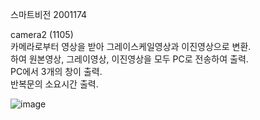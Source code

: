 
스마트비전 2001174

camera2 (1105)    
카메라로부터 영상을 받아 그레이스케일영상과 이진영상으로 변환.  
하여 원본영상, 그레이영상, 이진영상을 모두 PC로 전송하여 출력.  
PC에서 3개의 창이 출력.  
반복문의 소요시간 출력.  

![image](https://github.com/user-attachments/assets/3637ac65-e3da-4353-9c3a-1ada74089a20)

